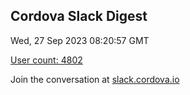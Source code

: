 ## Cordova Slack Digest
Wed, 27 Sep 2023 08:20:57 GMT

[User count: 4802](https://cordova.slack.com/)


Join the conversation at [slack.cordova.io](http://slack.cordova.io/)
